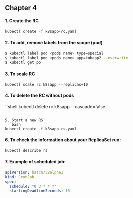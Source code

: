 ## Chapter 4

#### 1. Create the RC
```bash
kubectl create -f k8sapp-rc.yaml
```

#### 2. To add, remove labels from the scope (pod)
``` bash
$ kubectl label pod <pods name> type=special
$ kubectl label pod <pods name> app=kubapp2 --overwrite
$ kubectl get po
```

#### 3. To scale RC
```shell
kubectl scale rc k8sapp --replicas=10
```

#### 4. To delete the RC without pods
``shell
kubectl delete rc k8sapp --cascade=false
```

5. Start a new RS
```bash
kubectl create -f k8sapp-rs.yaml
```

#### 6. To check the information about your ReplicaSet run:
```bash
kubectl describe rs
```

#### 7. Example of scheduled job:
```yaml 
apiVersion: batch/v2alpha1
kind: CronJob
spec:
  schedule: "0 3 * * *"
  startingDeadlineSeconds: 15
```

